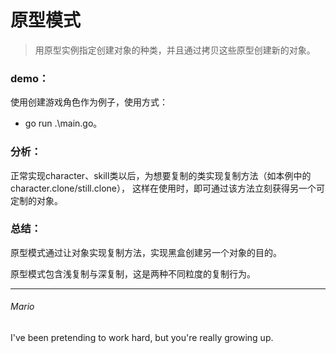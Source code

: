 # 原型模式  
> 用原型实例指定创建对象的种类，并且通过拷贝这些原型创建新的对象。

### demo：
使用创建游戏角色作为例子，使用方式：
 - go run .\main.go。  

### 分析：
正常实现character、skill类以后，为想要复制的类实现复制方法（如本例中的character.clone/still.clone），
这样在使用时，即可通过该方法立刻获得另一个可定制的对象。

### 总结：
原型模式通过让对象实现复制方法，实现黑盒创建另一个对象的目的。

原型模式包含浅复制与深复制，这是两种不同粒度的复制行为。

---
###### Mario
I've been pretending to work hard, but you're really growing up.
